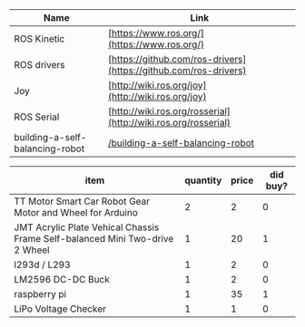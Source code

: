 

| Name | Link |
|---------------------------------|----------------------------------------------------------------------------|
|ROS Kinetic |[https://www.ros.org/](https://www.ros.org/)|
|ROS drivers |[https://github.com/ros-drivers](https://github.com/ros-drivers)|
|Joy         |[http://wiki.ros.org/joy](http://wiki.ros.org/joy)|
|ROS Serial  |[http://wiki.ros.org/rosserial](http://wiki.ros.org/rosserial)|
|building-a-self-balancing-robot |[/building-a-self-balancing-robot](https://ferrolho.github.io/blog/2018-04-22/building-a-self-balancing-robot) |

| item | quantity | price | did buy? |
|----------------|----------------|-----------------------|-----------------------|
|TT Motor Smart Car Robot Gear Motor and Wheel for Arduino | 2| 2 | 0 |
| JMT Acrylic Plate Vehical Chassis Frame Self-balanced Mini Two-drive 2 Wheel | 1| 20 | 1 |
|l293d / L293  | 1| 2 | 0 |
|LM2596 DC-DC Buck  | 1| 2 | 0 |
|raspberry pi  | 1| 35 | 1 |
|LiPo Voltage Checker  | 1| 1 | 0 |
